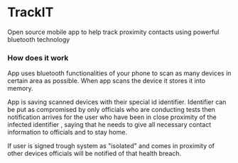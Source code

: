 # TrackIT
Open source mobile app to help track proximity contacts using powerful bluetooth technology

### How does it work

App uses bluetooth functionalities of your phone to scan as many devices in certain area as possible. When app scans the device it stores it into memory.

App is saving scanned devices with their special id identifier. Identifier can be put as compromised by only officials who are conducting tests then notification arrives for the user who have been in close proximity of the infected identifier , saying that he needs to give all necessary contact information to officials and to stay home.

If user is signed trough system as "isolated" and comes in proximity of other devices officials will be notified of that health breach.


